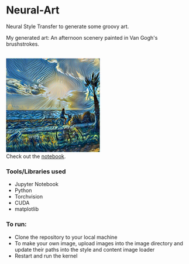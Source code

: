 # Neural-Art
<p>Neural Style Transfer to generate some groovy art.</p>

<p>My generated art: An afternoon scenery painted in Van Gogh's brushstrokes.</p>
<br>
<img src="https://github.com/ID56/Neural-Art/blob/master/images/vanafternoon.png">
<br>
Check out the <a href="https://github.com/ID56/Neural-Art/blob/master/VanGoghAfternoon.ipynb">notebook</a>.
<br>
<h3>Tools/Libraries used</h3>
<ul>
  <li>Jupyter Notebook</li>
  <li>Python</li>
  <li>Torchvision</li>
  <li>CUDA</li>
  <li>matplotlib</li>
 </ul>
 
 <h3>To run:</h3>
<ul>
  <li>Clone the repository to your local machine</li>
  <li>To make your own image, upload images into the image directory and update their paths into the style and content image loader</li>
  <li>Restart and run the kernel</li>
 </ul>
